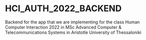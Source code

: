 # HCI_AUTH_2022_BACKEND
Backend for the app that we are implementing for the class Human Computer Interaction 2022 in MSc Advanced Computer &amp; Telecommunications Systems in Aristotle University of Thessaloniki
